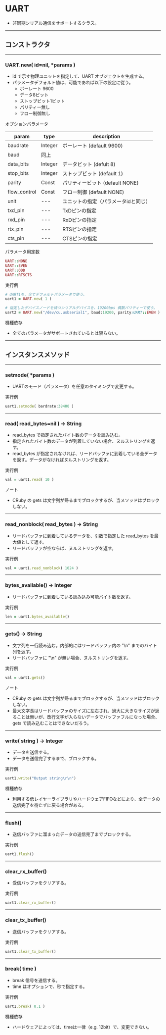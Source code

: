 # UART

* 非同期シリアル通信をサポートするクラス。

------------------------------------------------------------
## コンストラクタ
----------------------------------------
### UART.new( id=nil, *params )

* id で示す物理ユニットを指定して、UART オブジェクトを生成する。
* パラメータデフォルト値は、可能であれば以下の設定に従う。
  * ボーレート 9600
  * データ8ビット
  * ストップビット1ビット
  * パリティー無し
  * フロー制御無し

オプションパラメータ

| param | type | description |
|-|-|-|
| baudrate | Integer | ボーレート (default 9600) |
| baud | 同上 |
| data_bits | Integer | データビット (defult 8) |
| stop_bits | Integer | ストップビット (default 1) |
| parity | Const | パリティービット (default NONE) |
| flow_control | Const | フロー制御 (default NONE) |
| unit | --- | ユニットの指定（パラメータidと同じ） |
| txd_pin | --- | TxDピンの指定 |
| rxd_pin | --- | RxDピンの指定 |
| rtx_pin | --- | RTSピンの指定 |
| cts_pin | --- | CTSピンの指定 |

パラメータ用定数
```ruby
UART::NONE
UART::EVEN
UART::ODD
UART::RTSCTS
```

実行例
```ruby
# UART1を、全てデフォルトパラメータで使う。
uart1 = UART.new( 1 )

# 指定したデバイスノードを持つシリアルデバイスを、19200bps 偶数パリティーで使う。
uart2 = UART.new("/dev/cu.usbserial1", baud:19200, parity:UART::EVEN )
```

機種依存
* 全てのパラメータがサポートされているとは限らない。


------------------------------------------------------------
## インスタンスメソッド
----------------------------------------
### setmode( *params )

* UARTのモード（パラメータ）を任意のタイミングで変更する。

実行例
```ruby
uart1.setmode( bardrate:38400 )
```

----------------------------------------
### read( read_bytes=nil ) -> String

* read_bytes で指定されたバイト数のデータを読み込む。
* 指定されたバイト数のデータが到着していない場合、ヌルストリングを返す。
* read_bytes が指定されなければ、リードバッファに到着している全データを返す。データがなければヌルストリングを返す。

実行例
```ruby
val = uart1.read( 10 )
```

ノート
* CRuby の gets は文字列が帰るまでブロックするが、当メソッドはブロックしない。

----------------------------------------
### read_nonblock( read_bytes ) -> String

* リードバッファに到着しているデータを、引数で指定した read_bytes を最大値として返す。
* リードバッファが空ならば、ヌルストリングを返す。

実行例
```ruby
val = uart1.read_nonblock( 1024 ) 
```

----------------------------------------
### bytes_available() -> Integer

* リードバッファに到着している読み込み可能バイト数を返す。

実行例
```ruby
len = uart1.bytes_available()
```

----------------------------------------
### gets() -> String

* 文字列を一行読み込む。内部的にはリードバッファ内の "\n" までのバイト列を返す。
* リードバッファに "\n" が無い場合、ヌルストリングを返す。

実行例
```ruby
val = uart1.gets()
```

ノート
* CRuby の gets は文字列が帰るまでブロックするが、当メソッドはブロックしない。
* 最大文字長はリードバッファのサイズに左右され、過大に大きなサイズが返ることは無いが、改行文字が入らないデータでバッファフルになった場合、gets で読み込むことはできないだろう。

----------------------------------------
### write( string ) -> Integer

* データを送信する。
* データを送信完了するまで、ブロックする。

実行例
```ruby
uart1.write("Output string\r\n")
```

機種依存
* 利用する低レイヤーライブラリやハードウェアFIFOなどにより、全データの送信完了を待たずに戻る場合がある。

----------------------------------------
### flush()

* 送信バッファに溜まったデータの送信完了までブロックする。
  
実行例
```ruby
uart1.flush()
```

----------------------------------------
### clear_rx_buffer()

* 受信バッファをクリアする。

実行例
```ruby
uart1.clear_rx_buffer()
```

----------------------------------------
### clear_tx_buffer()

* 送信バッファをクリアする。

実行例
```ruby
uart1.clear_tx_buffer()
```

----------------------------------------
### break( time )

* break 信号を送信する。
* time はオプションで、秒で指定する。

実行例
```ruby
uart1.break( 0.1 )
```

機種依存
* ハードウェアによっては、timeは一律（e.g. 12bit）で、変更できない。
